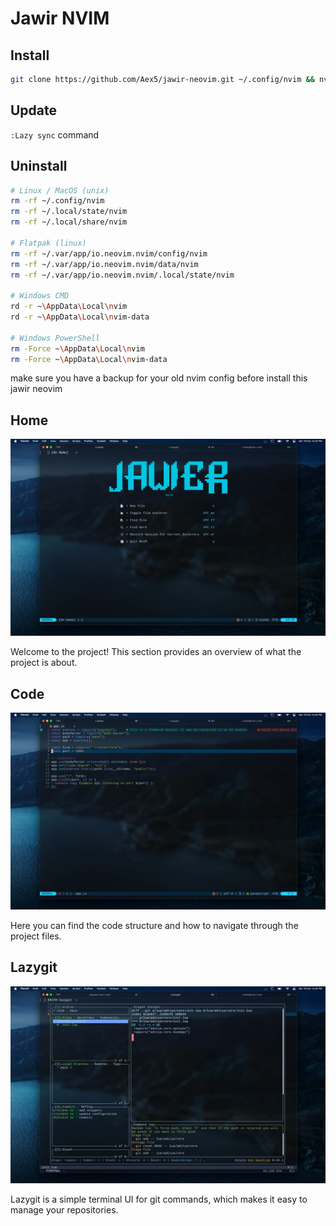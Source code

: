 # Jawir NVIM

## Install
```bash
git clone https://github.com/Aex5/jawir-neovim.git ~/.config/nvim && nvim
```

## Update
```:Lazy sync``` command


## Uninstall
```bash
# Linux / MacOS (unix)
rm -rf ~/.config/nvim
rm -rf ~/.local/state/nvim
rm -rf ~/.local/share/nvim

# Flatpak (linux)
rm -rf ~/.var/app/io.neovim.nvim/config/nvim
rm -rf ~/.var/app/io.neovim.nvim/data/nvim
rm -rf ~/.var/app/io.neovim.nvim/.local/state/nvim

# Windows CMD
rd -r ~\AppData\Local\nvim
rd -r ~\AppData\Local\nvim-data

# Windows PowerShell
rm -Force ~\AppData\Local\nvim
rm -Force ~\AppData\Local\nvim-data
```

make sure you have a backup for your old nvim config before install this jawir neovim

## Home

![Home Image](./sample/jawir.jpeg)

Welcome to the project! This section provides an overview of what the project is about.

## Code

![Code Image](./sample/workspace.jpeg)

Here you can find the code structure and how to navigate through the project files.

## Lazygit

![Lazygit Image](./sample/lazygit.jpeg)

Lazygit is a simple terminal UI for git commands, which makes it easy to manage your repositories.


